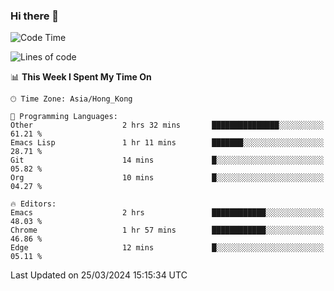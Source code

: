 ### Hi there 👋

<!--
**nicehiro/nicehiro** is a ✨ _special_ ✨ repository because its `README.md` (this file) appears on your GitHub profile.

Here are some ideas to get you started:

- 🔭 I’m currently working on ...
- 🌱 I’m currently learning ...
- 👯 I’m looking to collaborate on ...
- 🤔 I’m looking for help with ...
- 💬 Ask me about ...
- 📫 How to reach me: ...
- 😄 Pronouns: ...
- ⚡ Fun fact: ...
-->

<!--START_SECTION:waka-->
![Code Time](http://img.shields.io/badge/Code%20Time-292%20hrs%2047%20mins-blue)

![Lines of code](https://img.shields.io/badge/From%20Hello%20World%20I%27ve%20Written-2.6%20million%20lines%20of%20code-blue)

📊 **This Week I Spent My Time On** 

```text
🕑︎ Time Zone: Asia/Hong_Kong

💬 Programming Languages: 
Other                    2 hrs 32 mins       ███████████████░░░░░░░░░░   61.21 % 
Emacs Lisp               1 hr 11 mins        ███████░░░░░░░░░░░░░░░░░░   28.71 % 
Git                      14 mins             █░░░░░░░░░░░░░░░░░░░░░░░░   05.82 % 
Org                      10 mins             █░░░░░░░░░░░░░░░░░░░░░░░░   04.27 % 

🔥 Editors: 
Emacs                    2 hrs               ████████████░░░░░░░░░░░░░   48.03 % 
Chrome                   1 hr 57 mins        ████████████░░░░░░░░░░░░░   46.86 % 
Edge                     12 mins             █░░░░░░░░░░░░░░░░░░░░░░░░   05.11 % 
```


 Last Updated on 25/03/2024 15:15:34 UTC
<!--END_SECTION:waka-->
